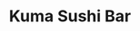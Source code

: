 ---
layout: place
title: Kuma Sushi Bar
permalink: /north-carolina/new-bern/kuma-sushi-bar.html
stateAbbr: NC
stateName: North Carolina
cityName: New Bern
seo:
  type: restaurant
  links: https://www.kumasushibar.com/
place_id: ChIJpXszpyPRqIkRtqtkcSj1VPg
photos:
  - name: >-
      places/ChIJpXszpyPRqIkRtqtkcSj1VPg/photos/AeeoHcJ8kCXr8Lt3zAmKnLzI1KBoUyiki32AjLBmIolcS78Zr_FYNI5BRF7XcLS0GsKTxYK386KWMweVVTfYpV0gnxwpbtppoKrM6-_jO2R505bI1nXzP2r4TEACqh8t0YNZmdLD09F7uHrxOj7KeGT-2sFIcOmwJVLJ9F2N2vbywmiYJE2tso9_cBlAudFKITU5vO3pYFz-NGbpDpDV2jt3DBPhThoa050k-FSa7_I7kSS2WDAgyO2HnMYjdtps87xp9JKeGJOk757v6nS2Ko5Np5fQanr4V4qCD3xO_jAshQJwQA
    widthPx: 4032
    heightPx: 3024
    authorAttributions:
      - displayName: Kuma Sushi Bar
        uri: https://maps.google.com/maps/contrib/101802408033350980068
        photoUri: >-
          https://lh3.googleusercontent.com/a/ACg8ocKdXbXvz8-oVGrBiIx_ARmHwUTj3uQv7lM7cYa49dEtg00ieg=s100-p-k-no-mo
    flagContentUri: >-
      https://www.google.com/local/imagery/report/?cb_client=maps_api_places.places_api&image_key=!1e10!2sAF1QipNSvgeP0F5iWAuOuSISDmL66oU4kFIz8VG0HOpn&hl=en-US
    googleMapsUri: >-
      https://www.google.com/maps/place//data=!3m4!1e2!3m2!1sAF1QipNSvgeP0F5iWAuOuSISDmL66oU4kFIz8VG0HOpn!2e10!4m2!3m1!1s0x89a8d123a7337ba5:0xf854f5287164abb6
  - name: >-
      places/ChIJpXszpyPRqIkRtqtkcSj1VPg/photos/AeeoHcI8rj3vL0La6npW08U15iGu2al2u7rDHqE6ZTCq3VOOsIfxSyslea4Ak7jCsAOYoHcWcqoTqa19WUV2iZT-mIXABhBwb3jEQ21e7pDU4l8TUQETcBE_kkWf03z4N8NhVUWsvOkS8jAw1aVTPH9Da84IoK1ouWa7zN3LpAKUHcjwa5zVyZQP-eJeATxdjAmxxJxsowLMGoHm77nVwkSdQnW-Rspk-31iU8HupsFJj66XKRNtw-OinBXffXinqg5qHywKcUBFcOT5Het9lLFo0ZDVbDisi9rh2hQgyNWTrkDWJaMUjIyMuohmyGv6ldVSu53ymJfDMQ7PvJ_pq8mS_j38mtmeOTChDxniTwnobfzq6jzO8uRxSazB98vU_FiPmxozid7QA27f0uRrVhfqn6vhag7x3t-jT43YNhDR3obaUWDzE9Ajxz-1wLjBpA
    widthPx: 4096
    heightPx: 3072
    authorAttributions:
      - displayName: Allan “Keep Life Simple” Sensenich
        uri: https://maps.google.com/maps/contrib/111897328728228005296
        photoUri: >-
          https://lh3.googleusercontent.com/a-/ALV-UjWNaMdt_FV_DWeelnjt8f58kfyhNVbPWxd8wSWGBnelZZP932hVow=s100-p-k-no-mo
    flagContentUri: >-
      https://www.google.com/local/imagery/report/?cb_client=maps_api_places.places_api&image_key=!1e10!2sCIABIhADydERRBGKV2fsgWcADcQL&hl=en-US
    googleMapsUri: >-
      https://www.google.com/maps/place//data=!3m4!1e2!3m2!1sCIABIhADydERRBGKV2fsgWcADcQL!2e10!4m2!3m1!1s0x89a8d123a7337ba5:0xf854f5287164abb6
  - name: >-
      places/ChIJpXszpyPRqIkRtqtkcSj1VPg/photos/AeeoHcLJViNvnYUrl6NkyOi1XDNx72elZtWkbJDNtg0W97xsg0hf87Z-8B_rBiMHV2AHY3lxi3kHEY_yTUFSW0TcYDUZRMybCWPSKh3sBzcsqUgZrvNrehYpRF_8heI2TvkulwpIdmvuOu8T3nZO4a2SQotxiY0dqQX6z2Zf9KV3vdmS9WmJGTnRqxPNy8J132lPxxc52DVW2biPqT_UmgrCcnCQPeFuhrXnx29mWh9ZjeDDawEBLnHvU5Lzp1GDL5EkRsz4zArMH-W3IqmUpgPtIEk0MjEKvK22_YAyvI0JFIFlrw
    widthPx: 1536
    heightPx: 1920
    authorAttributions:
      - displayName: Kuma Sushi Bar
        uri: https://maps.google.com/maps/contrib/101802408033350980068
        photoUri: >-
          https://lh3.googleusercontent.com/a/ACg8ocKdXbXvz8-oVGrBiIx_ARmHwUTj3uQv7lM7cYa49dEtg00ieg=s100-p-k-no-mo
    flagContentUri: >-
      https://www.google.com/local/imagery/report/?cb_client=maps_api_places.places_api&image_key=!1e10!2sAF1QipOC2K29kr_lck8Omu4QDOsjiVvR_zEq9MDcgp_S&hl=en-US
    googleMapsUri: >-
      https://www.google.com/maps/place//data=!3m4!1e2!3m2!1sAF1QipOC2K29kr_lck8Omu4QDOsjiVvR_zEq9MDcgp_S!2e10!4m2!3m1!1s0x89a8d123a7337ba5:0xf854f5287164abb6
  - name: >-
      places/ChIJpXszpyPRqIkRtqtkcSj1VPg/photos/AeeoHcJFxkCG0EytyLpk7tm7qeDoLlOeaKiTLQOfD8ilredfvMlxbzL8hx6HiUCHFw9LtDr8v_l69y2QDwEJw6N0PAikpzbUPcNMUfKjjkZ1saE0nP3J04ijNWzbtrIvmJn8PzG6J6i4-ZXr--TjWwqgv08FAxKTk_TfOfObVDdA9OGp7Jcf9tHpw1OxkZkzEQK_Buj5pG2zr8ObJCetqgC5C8kAYFwNeiBWd8tCYHzrWvA1GMD6hEchnl1ttAx2dUOj9UGyGB5DwgaUlK9An1P73A-TjM1TEticUkN_ZYzbvMNxzBm9C6RouG0Xd0yYVS019IsCyw6_Kxo2DMw9j2reM52NH44Ipjj9tIxaopbze1hU56By-rTmQzjQ1tdpd33T6HQ929_cWi6Y1DehtU9d_DUmg30i9L-yxQ9mI_H7o2TyRmg8
    widthPx: 4000
    heightPx: 3000
    authorAttributions:
      - displayName: Tanner Cassidy
        uri: https://maps.google.com/maps/contrib/102464874134429147090
        photoUri: >-
          https://lh3.googleusercontent.com/a-/ALV-UjXSotvAe_n4KQYPORyA1uNRPlCvos1rdsBH2YYVQSjcpVRi_CYc=s100-p-k-no-mo
    flagContentUri: >-
      https://www.google.com/local/imagery/report/?cb_client=maps_api_places.places_api&image_key=!1e10!2sCIHM0ogKEICAgMDo7PSF6wE&hl=en-US
    googleMapsUri: >-
      https://www.google.com/maps/place//data=!3m4!1e2!3m2!1sCIHM0ogKEICAgMDo7PSF6wE!2e10!4m2!3m1!1s0x89a8d123a7337ba5:0xf854f5287164abb6
  - name: >-
      places/ChIJpXszpyPRqIkRtqtkcSj1VPg/photos/AeeoHcIc81J-a39okEMHHNzWNRQ7LZYqRYYT0YxFHQfW8LX76GpYSy2gYg9gh7unAP69wb8k3ql4EMRZcm2mwUIz5Vg1t4wT0f3JEQbQwKgSkwkIL5nTnV-crZipa02Eu4O990rviTXGcQI0emoAUOLWGXlCJrSVj_JE_87IAEk5o9-mLtoJgOEjx88FjbyGkDbT0t0FieG4dGYDIcBD_9xR9xSkC-9VFy1JxkVA-HP_MtKVbXb4F653r-jt-lOk35RBuZyqrCPkJgQvuF39YQsGPV35Xl07fYbpHv6hZ18xqPbu4D_PzuynjY_mrOVR2Dh5oguWw1ora86QmsSK11bAyUAPhsro40cPl7d2JDXbji_31EKCM8bnsoIfMZi6z_oWQjw_wDtw1byiuxUmg9GiWwXP3pPTl9_3sorbtVc4_TGcm17e
    widthPx: 2634
    heightPx: 2578
    authorAttributions:
      - displayName: Debra Dammeyer
        uri: https://maps.google.com/maps/contrib/115945659387696203622
        photoUri: >-
          https://lh3.googleusercontent.com/a/ACg8ocKZ07k6o_l_gxQvSEW3t6050uW64Vw9xHooKb0cghIGI-XhYQ=s100-p-k-no-mo
    flagContentUri: >-
      https://www.google.com/local/imagery/report/?cb_client=maps_api_places.places_api&image_key=!1e10!2sCIHM0ogKEICAgMDgh43FugE&hl=en-US
    googleMapsUri: >-
      https://www.google.com/maps/place//data=!3m4!1e2!3m2!1sCIHM0ogKEICAgMDgh43FugE!2e10!4m2!3m1!1s0x89a8d123a7337ba5:0xf854f5287164abb6
  - name: >-
      places/ChIJpXszpyPRqIkRtqtkcSj1VPg/photos/AeeoHcJ7WmP5GHGD5WcW-ngoeprl3fWkoHWl4a5MD7ibvbYqXSChwtLFAmGIEOMtADJ_LQRFg2_fmbPvG0yc7EtfqlOrhcUx8HOuLGhog4-OGTMEYjuL5UOJKJ4nHpu3k7OMs46JX6vNbq0KI2nWru1Oq6WW5KoD7hoDAhq9T6NR1HyoykSYbvPWcNaxKDA58C7SOckAJL9Tsw4SE5XwPFk__O-yIsH-cDRtp3Qe7D4ATdx96P2wA_CYxjFPbTMCsa9gCEi1gOwowr1mEMY5TV79UjrQvoyaa0uPHgML-Rq_hczwkQ
    widthPx: 1811
    heightPx: 948
    authorAttributions:
      - displayName: Kuma Sushi Bar
        uri: https://maps.google.com/maps/contrib/101802408033350980068
        photoUri: >-
          https://lh3.googleusercontent.com/a/ACg8ocKdXbXvz8-oVGrBiIx_ARmHwUTj3uQv7lM7cYa49dEtg00ieg=s100-p-k-no-mo
    flagContentUri: >-
      https://www.google.com/local/imagery/report/?cb_client=maps_api_places.places_api&image_key=!1e10!2sAF1QipPd-krSwf-H9TYZkHiuANh_9XLqyST6p2ZH--rp&hl=en-US
    googleMapsUri: >-
      https://www.google.com/maps/place//data=!3m4!1e2!3m2!1sAF1QipPd-krSwf-H9TYZkHiuANh_9XLqyST6p2ZH--rp!2e10!4m2!3m1!1s0x89a8d123a7337ba5:0xf854f5287164abb6
  - name: >-
      places/ChIJpXszpyPRqIkRtqtkcSj1VPg/photos/AeeoHcIocH_wGZbzsIEHlQ4uzbKhvVGKxYjD2R3hHOT1PVMDtzfFJO08o5j7bHyZxzXU98aQXW96ieRibZiSyJlOw60L8iaVxUBPIxKDAYYW-Mui2yHhux6UfH-1ec-MEoMctn0jCG4ts6D2cSXNl5zrM1dGr2GJXPA7-rnmcoZ77SYDcgGTGb-B9_7Mgw00fBYu-2a9jBNN7LoagzLkadiEEcUEBUomDQvLd2hoxLEiQpZmlW63zQfYp0ozG92BgU_xI2ZetAGsUfyvSTeU3zAKT-CIqstCmas3h8tvzA2hs_7tVoa36y-qyyiqu_6TmvUxcmv_aJ9wghXAVYnSJ0SsnodqSrg43E6MkI0kHMHRTmUQPSZBcRVkyFadDiI4u57vrMvPMgpQwwBu1id_AUDgTp6JGxnIt_tQj0cI31QrXs178x0
    widthPx: 3024
    heightPx: 4032
    authorAttributions:
      - displayName: Mia Bradley
        uri: https://maps.google.com/maps/contrib/104195949920456119633
        photoUri: >-
          https://lh3.googleusercontent.com/a-/ALV-UjW99h73pU8n7Ai1QBxa8ZV67DZQKyreEpD5HwHUGPqjd6QlsfkB3A=s100-p-k-no-mo
    flagContentUri: >-
      https://www.google.com/local/imagery/report/?cb_client=maps_api_places.places_api&image_key=!1e10!2sCIHM0ogKEICAgIC9_dOpvwE&hl=en-US
    googleMapsUri: >-
      https://www.google.com/maps/place//data=!3m4!1e2!3m2!1sCIHM0ogKEICAgIC9_dOpvwE!2e10!4m2!3m1!1s0x89a8d123a7337ba5:0xf854f5287164abb6
  - name: >-
      places/ChIJpXszpyPRqIkRtqtkcSj1VPg/photos/AeeoHcKJ7TSw5cw6w_SHr8kvCYCeIcoXztzjmU5NzB1iYHtC4q7wsEtYF_MKbliCYTh6e0-uTtxNHJfqw0N3ZT7uQKO3IrolTN-fBQnCJbjz9TiywjCdbJv-Lqz68A-5pD9UijSHQyrW_0G2A0-PCXe4XfpmussRvIIPaCUo8YHytlG_wcFnJ83EJynf3zK5tnEOjcvQ24wHa4UGquZAXhOKMNW5rhHaIeSnEag6IIjA_vocmm0GACyrJtJMTFUe_0LpxeKkr18tC-0FcJr__k94Tq2tDAyJSiv_xjMIZy1WNa0SMotvhOGI-H354309uUJcufi8hm5gvgR4gzg5k7KWfd4IqHyDTAhHIVNK4He9KD_8bli6fMPDzUChun2T_lAUaGuorkEaFL10WzSxg6LuOf5N2GG1obQRj64LjNSmXMXdUA
    widthPx: 2668
    heightPx: 2494
    authorAttributions:
      - displayName: Bryan Aldrich
        uri: https://maps.google.com/maps/contrib/107122550632923059921
        photoUri: >-
          https://lh3.googleusercontent.com/a-/ALV-UjW6JNNXBFZHIzlT7GGICfs_0Syz18sH83l3_3Az8TWHk02vC4u9Bg=s100-p-k-no-mo
    flagContentUri: >-
      https://www.google.com/local/imagery/report/?cb_client=maps_api_places.places_api&image_key=!1e10!2sCIHM0ogKEICAgID50Mq3eQ&hl=en-US
    googleMapsUri: >-
      https://www.google.com/maps/place//data=!3m4!1e2!3m2!1sCIHM0ogKEICAgID50Mq3eQ!2e10!4m2!3m1!1s0x89a8d123a7337ba5:0xf854f5287164abb6
  - name: >-
      places/ChIJpXszpyPRqIkRtqtkcSj1VPg/photos/AeeoHcIVenUBmfEP7v7htUuywver1LVKrgzK5aXXd7Sw-pZBWYLhqRlNmkKUt9k-U1AeeSyB-l7bEHObwiL7LPK6GdBmBEqcyKL7CDElBsb0xB2HNRUtfler-GAATIGMP8d312yrNYm_mQZTIBz-Epz6jmKP2EVpCW2582VibmokIluaycOE1WuzbKcIgaUWhyk4ZEkfm7ot5zQx_iKCEjRykHVQeKJrgR3PdOJ2NYKiaMyzDLSdqDadGy0u6ucoql3kYLzKTtDAc9Yygeg-HDrmJXhp1pKMaYVDRgWvES6tEm9LSg
    widthPx: 1982
    heightPx: 1982
    authorAttributions:
      - displayName: Kuma Sushi Bar
        uri: https://maps.google.com/maps/contrib/101802408033350980068
        photoUri: >-
          https://lh3.googleusercontent.com/a/ACg8ocKdXbXvz8-oVGrBiIx_ARmHwUTj3uQv7lM7cYa49dEtg00ieg=s100-p-k-no-mo
    flagContentUri: >-
      https://www.google.com/local/imagery/report/?cb_client=maps_api_places.places_api&image_key=!1e10!2sAF1QipMSK4lMu1sHYBSqZABRQRbyyUOiBsWNDPrTQh3b&hl=en-US
    googleMapsUri: >-
      https://www.google.com/maps/place//data=!3m4!1e2!3m2!1sAF1QipMSK4lMu1sHYBSqZABRQRbyyUOiBsWNDPrTQh3b!2e10!4m2!3m1!1s0x89a8d123a7337ba5:0xf854f5287164abb6
  - name: >-
      places/ChIJpXszpyPRqIkRtqtkcSj1VPg/photos/AeeoHcJQgESiwZ_iVS9ulgK7IeO0vQBj22v5GTQEh5y9HQ4nyilr6qIDKK1Lf6mbWc-D5FLwPBwNv0Ypp6cLQkB2H80N7RjOslD0YdscLREMm4SkpAmN1_Z7Uj6hBaxXoRVr5Xtr8DLwL_dDWMXgzK-2pkj8qI5VIP9kP6uLnvfs2QWVDL_du6KKAPQJxTJRfL8lr2afWXjtEqfauJUuanTSk8DjKezY4Dz8XhY9ITWuyYCaIbZFW5VoNzesoYGsUUnGoJsHC9tQHQtC92KggSgf3S4LalPbG91GFxWpqN55IhINcy4etj7Y6wpUJr4Ff6oBRcdJvZHLT57Meg4zpvkAWuF6g6DRzgh1vcArDwfx1KnPHpMYPou9Kt1Jmsx9TljvHxAgXcx8VH2m6K42zwrYQdQvdLeWqKyup4iVlvRwyu-GsQ
    widthPx: 3072
    heightPx: 4080
    authorAttributions:
      - displayName: Juan Rivera
        uri: https://maps.google.com/maps/contrib/107312071351984529575
        photoUri: >-
          https://lh3.googleusercontent.com/a-/ALV-UjXrer2a-m3IxdmiUN0B0H3Dj-71Fk_JY5yYf1mQ93mCfSe1qDM9TA=s100-p-k-no-mo
    flagContentUri: >-
      https://www.google.com/local/imagery/report/?cb_client=maps_api_places.places_api&image_key=!1e10!2sCIHM0ogKEICAgID53oL4TQ&hl=en-US
    googleMapsUri: >-
      https://www.google.com/maps/place//data=!3m4!1e2!3m2!1sCIHM0ogKEICAgID53oL4TQ!2e10!4m2!3m1!1s0x89a8d123a7337ba5:0xf854f5287164abb6
address: 303 Pollock St, New Bern, NC 28560, USA
street: 303 Pollock St
city: New Bern
state: NC
zip: '28560'
country: USA
neighborhood: null
latitude: '35.106595'
longitude: '-77.038541'
accessibility_options:
  wheelchairAccessibleParking: true
  wheelchairAccessibleEntrance: true
  wheelchairAccessibleRestroom: true
  wheelchairAccessibleSeating: true
business_status: OPERATIONAL
name: Kuma Sushi Bar
google_maps_links:
  directionsUri: >-
    https://www.google.com/maps/dir//''/data=!4m7!4m6!1m1!4e2!1m2!1m1!1s0x89a8d123a7337ba5:0xf854f5287164abb6!3e0
  placeUri: https://maps.google.com/?cid=17894196773499743158
  writeAReviewUri: >-
    https://www.google.com/maps/place//data=!4m3!3m2!1s0x89a8d123a7337ba5:0xf854f5287164abb6!12e1
  reviewsUri: >-
    https://www.google.com/maps/place//data=!4m4!3m3!1s0x89a8d123a7337ba5:0xf854f5287164abb6!9m1!1b1
  photosUri: >-
    https://www.google.com/maps/place//data=!4m3!3m2!1s0x89a8d123a7337ba5:0xf854f5287164abb6!10e5
primary_type: Japanese Restaurant
opening_hours:
  regular: null
  current: null
secondary_opening_hours:
  regular:
    weekdayDescriptions: null
    type: null
  current:
    weekdayDescriptions: null
    type: null
phone: (252) 631-1826
price_level: null
price_range: $20 &ndash; $30
rating: '4.7'
rating_count: 0
website: https://www.kumasushibar.com/
description: >-
  Discover Kuma Sushi Bar in New Bern, NC$$$Nestled in the heart of New Bern,
  North Carolina, Kuma Sushi Bar offers a welcoming spot for enjoying fresh
  Japanese-inspired dishes in a casual setting. This eatery shines with its
  array of sushi rolls, poke bowls, and dumplings, paired with a selection of
  sake that complements the menu perfectly. Visitors appreciate the accessible
  features like wheelchair-friendly parking and entrances, making it easy for
  everyone to savor the experience. The spot's focus on quality ingredients and
  thoughtful presentations creates an inviting atmosphere for those seeking
  sushi restaurants near me. Whether you're in the mood for a quick bite or a
  relaxed meal, Kuma Sushi Bar stands out as a go-to choice for authentic
  flavors in a vibrant local scene.
generative_summary: >-
  Discover Kuma Sushi Bar in New Bern, NC$$$Nestled in the heart of New Bern,
  North Carolina, Kuma Sushi Bar offers a welcoming spot for enjoying fresh
  Japanese-inspired dishes in a casual setting. This eatery shines with its
  array of sushi rolls, poke bowls, and dumplings, paired with a selection of
  sake that complements the menu perfectly. Visitors appreciate the accessible
  features like wheelchair-friendly parking and entrances, making it easy for
  everyone to savor the experience. The spot's focus on quality ingredients and
  thoughtful presentations creates an inviting atmosphere for those seeking
  sushi restaurants near me. Whether you're in the mood for a quick bite or a
  relaxed meal, Kuma Sushi Bar stands out as a go-to choice for authentic
  flavors in a vibrant local scene.
generative_disclosure: Summarized by AI using the Grok-3-Mini model.
reviews:
  - name: >-
      places/ChIJpXszpyPRqIkRtqtkcSj1VPg/reviews/ChdDSUhNMG9nS0VJQ0FnSUR2LS1XVnd3RRAB
    relativePublishTimeDescription: 3 months ago
    rating: 5
    text:
      text: >-
        My husband and I stopped in while in town for the day. Let me say this
        was some of the best sushi I’ve had since moving to the Eastern NC area.
        Service was 10/10, quality was 12/10!! Wish we lived closer so I could
        eat here more often, but we will definitely be back. Saw some other
        plates go out and they looked just as amazing. We sat at the bar and
        watched the sushi chefs do their job phenomenally. Yum!
      languageCode: en
    originalText:
      text: >-
        My husband and I stopped in while in town for the day. Let me say this
        was some of the best sushi I’ve had since moving to the Eastern NC area.
        Service was 10/10, quality was 12/10!! Wish we lived closer so I could
        eat here more often, but we will definitely be back. Saw some other
        plates go out and they looked just as amazing. We sat at the bar and
        watched the sushi chefs do their job phenomenally. Yum!
      languageCode: en
    authorAttribution:
      displayName: Brett Tirpak
      uri: https://www.google.com/maps/contrib/116020808425908167823/reviews
      photoUri: >-
        https://lh3.googleusercontent.com/a-/ALV-UjWE5MWg1Exjae43BEj3EKWKV5ieg2KQ-QAlszJ5VpmKdHfJCkVr=s128-c0x00000000-cc-rp-mo-ba2
    publishTime: '2024-12-24T13:59:30.568828Z'
    flagContentUri: >-
      https://www.google.com/local/review/rap/report?postId=ChdDSUhNMG9nS0VJQ0FnSUR2LS1XVnd3RRAB&d=17924085&t=1
    googleMapsUri: >-
      https://www.google.com/maps/reviews/data=!4m6!14m5!1m4!2m3!1sChdDSUhNMG9nS0VJQ0FnSUR2LS1XVnd3RRAB!2m1!1s0x89a8d123a7337ba5:0xf854f5287164abb6
  - name: >-
      places/ChIJpXszpyPRqIkRtqtkcSj1VPg/reviews/ChZDSUhNMG9nS0VJQ0FnTUNBOHBXZVZnEAE
    relativePublishTimeDescription: 2 months ago
    rating: 5
    text:
      text: >-
        Food was really good and our server was really nice. If you like alcohol
        they have a pretty decent drink menu. The restaurant is a little small
        so it can get loud or feel a little tight if there are a lot of people
        dinning in. Btw the Sassy roll is amazing!!! One of my favorites I ate
        💕💕 According to my dad this was some of the best sushi he's had
      languageCode: en
    originalText:
      text: >-
        Food was really good and our server was really nice. If you like alcohol
        they have a pretty decent drink menu. The restaurant is a little small
        so it can get loud or feel a little tight if there are a lot of people
        dinning in. Btw the Sassy roll is amazing!!! One of my favorites I ate
        💕💕 According to my dad this was some of the best sushi he's had
      languageCode: en
    authorAttribution:
      displayName: Bristol O
      uri: https://www.google.com/maps/contrib/107935983348066708599/reviews
      photoUri: >-
        https://lh3.googleusercontent.com/a-/ALV-UjUmaIKH0iTAoqYZ9SpK5EwnrjdVX-xehAq6zWAw0voQrL-INNTv=s128-c0x00000000-cc-rp-mo-ba3
    publishTime: '2025-01-30T18:15:27.746244Z'
    flagContentUri: >-
      https://www.google.com/local/review/rap/report?postId=ChZDSUhNMG9nS0VJQ0FnTUNBOHBXZVZnEAE&d=17924085&t=1
    googleMapsUri: >-
      https://www.google.com/maps/reviews/data=!4m6!14m5!1m4!2m3!1sChZDSUhNMG9nS0VJQ0FnTUNBOHBXZVZnEAE!2m1!1s0x89a8d123a7337ba5:0xf854f5287164abb6
  - name: >-
      places/ChIJpXszpyPRqIkRtqtkcSj1VPg/reviews/ChdDSUhNMG9nS0VJQ0FnSURiN0xxUzF3RRAB
    relativePublishTimeDescription: 8 months ago
    rating: 4
    text:
      text: >-
        Okay, FOR New Bern, this is 5 stars....

        For sushi in general, 3.5, so let's give Kuma 4 🌟 !


        Miso soup (Excellent)

        Seaweed salad (delicious and super fresh).

        Sushi classics (Delightful but needs to be rolled better) as they were a
        tad lose.

        Dumplings (vegetarian) are good but have to be correctly sealed, as they
        opened when steamed.

        Specialty rolls, very good, no complaints.


        Teriyaki chicken, terrible. Cold, lacked flavor, as if they threw sauce
        on top of some sad chicken breast, it was very disgusting, but hey, this
        place is a sushi restaurant.


        Service (Trent or trey) good young man and attentive!


        Drinks on point! Cold beers, good cocktails, and soda.


        I'd definitely consider going to here if you haven't. I will absolutely
        be back.
      languageCode: en
    originalText:
      text: >-
        Okay, FOR New Bern, this is 5 stars....

        For sushi in general, 3.5, so let's give Kuma 4 🌟 !


        Miso soup (Excellent)

        Seaweed salad (delicious and super fresh).

        Sushi classics (Delightful but needs to be rolled better) as they were a
        tad lose.

        Dumplings (vegetarian) are good but have to be correctly sealed, as they
        opened when steamed.

        Specialty rolls, very good, no complaints.


        Teriyaki chicken, terrible. Cold, lacked flavor, as if they threw sauce
        on top of some sad chicken breast, it was very disgusting, but hey, this
        place is a sushi restaurant.


        Service (Trent or trey) good young man and attentive!


        Drinks on point! Cold beers, good cocktails, and soda.


        I'd definitely consider going to here if you haven't. I will absolutely
        be back.
      languageCode: en
    authorAttribution:
      displayName: Henry Montalto
      uri: https://www.google.com/maps/contrib/100395896606854173251/reviews
      photoUri: >-
        https://lh3.googleusercontent.com/a-/ALV-UjUJAxroyShV4-0zk2DmBTJMbbNT0KFlseVaciEZ-OuhMR7x8c3p3A=s128-c0x00000000-cc-rp-mo-ba5
    publishTime: '2024-08-02T21:08:46.741428Z'
    flagContentUri: >-
      https://www.google.com/local/review/rap/report?postId=ChdDSUhNMG9nS0VJQ0FnSURiN0xxUzF3RRAB&d=17924085&t=1
    googleMapsUri: >-
      https://www.google.com/maps/reviews/data=!4m6!14m5!1m4!2m3!1sChdDSUhNMG9nS0VJQ0FnSURiN0xxUzF3RRAB!2m1!1s0x89a8d123a7337ba5:0xf854f5287164abb6
  - name: >-
      places/ChIJpXszpyPRqIkRtqtkcSj1VPg/reviews/ChdDSUhNMG9nS0VJQ0FnSUNfb0lMQ3BnRRAB
    relativePublishTimeDescription: 3 months ago
    rating: 4
    text:
      text: >-
        First time here. We enjoyed the service and cleanliness  so much, we
        give 4 stars. Decent enough sushi/rolls/ Crab Rangoon. We would
        recommend since that's hard to find in this part of NC. The fish was
        fresh, and the portion size big, but more rice than fish. Not
        authentically Japanese sushi rice either, too hard. Super overpriced
        (more than Philly area), but the presentations were beautiful.
      languageCode: en
    originalText:
      text: >-
        First time here. We enjoyed the service and cleanliness  so much, we
        give 4 stars. Decent enough sushi/rolls/ Crab Rangoon. We would
        recommend since that's hard to find in this part of NC. The fish was
        fresh, and the portion size big, but more rice than fish. Not
        authentically Japanese sushi rice either, too hard. Super overpriced
        (more than Philly area), but the presentations were beautiful.
      languageCode: en
    authorAttribution:
      displayName: Angela Yu
      uri: https://www.google.com/maps/contrib/115432518716239107329/reviews
      photoUri: >-
        https://lh3.googleusercontent.com/a-/ALV-UjWlebIFnXCW4QsxCcCd-nVKB7S3skc-KAgxTI4DExAc8bBFdTsmxg=s128-c0x00000000-cc-rp-mo-ba4
    publishTime: '2025-01-11T20:05:46.838085Z'
    flagContentUri: >-
      https://www.google.com/local/review/rap/report?postId=ChdDSUhNMG9nS0VJQ0FnSUNfb0lMQ3BnRRAB&d=17924085&t=1
    googleMapsUri: >-
      https://www.google.com/maps/reviews/data=!4m6!14m5!1m4!2m3!1sChdDSUhNMG9nS0VJQ0FnSUNfb0lMQ3BnRRAB!2m1!1s0x89a8d123a7337ba5:0xf854f5287164abb6
  - name: >-
      places/ChIJpXszpyPRqIkRtqtkcSj1VPg/reviews/ChZDSUhNMG9nS0VJQ0FnTUNJLXVQOUl3EAE
    relativePublishTimeDescription: a week ago
    rating: 5
    text:
      text: >-
        Kuma is a 45 minute drive for us but so worth it. It's a bit on the
        pricy side but well worth it. The rolls that have tuna are all "whole"
        fish, no pate style fish. The restaurant is small and fills up quickly
        even on week nights so a reservation is recommended.
      languageCode: en
    originalText:
      text: >-
        Kuma is a 45 minute drive for us but so worth it. It's a bit on the
        pricy side but well worth it. The rolls that have tuna are all "whole"
        fish, no pate style fish. The restaurant is small and fills up quickly
        even on week nights so a reservation is recommended.
      languageCode: en
    authorAttribution:
      displayName: Patrick Sullivan
      uri: https://www.google.com/maps/contrib/108941100180507349738/reviews
      photoUri: >-
        https://lh3.googleusercontent.com/a-/ALV-UjWzzAj6MVuo42DzUaW39au4MSTSD3ZUbVMt4Mxx9EWVd8NwNW8=s128-c0x00000000-cc-rp-mo-ba2
    publishTime: '2025-04-01T11:40:34.870365Z'
    flagContentUri: >-
      https://www.google.com/local/review/rap/report?postId=ChZDSUhNMG9nS0VJQ0FnTUNJLXVQOUl3EAE&d=17924085&t=1
    googleMapsUri: >-
      https://www.google.com/maps/reviews/data=!4m6!14m5!1m4!2m3!1sChZDSUhNMG9nS0VJQ0FnTUNJLXVQOUl3EAE!2m1!1s0x89a8d123a7337ba5:0xf854f5287164abb6
review_summary: >-
  What Guests Are Saying About This Sushi Favorite$$$Folks rave about the
  fantastic sushi rolls and fresh fish at this Japanese spot, often highlighting
  how the flavors make it worth a visit even if it's a bit of a drive. Many
  appreciate the friendly service and solid drink options, including beers and
  cocktails that pair well with the meals, adding to the overall enjoyable vibe.
  While some note that prices can feel a tad high and portions might lean
  heavier on rice, the general consensus is that the quality and presentation
  keep things feeling worthwhile. Diners frequently mention the cozy atmosphere
  as a plus, though it can get busy, so planning ahead is smart for groups
  looking for sushi places near me. Overall, it's a solid pick for anyone
  craving top-rated sushi with a mix of hits that make it a repeat destination.
review_disclosure: Summarized by AI using the Grok-3-Mini model.
parking_options:
  freeParkingLot: true
  freeStreetParking: true
payment_options:
  acceptsCreditCards: true
  acceptsDebitCards: true
  acceptsCashOnly: false
  acceptsNfc: true
allow_dogs: null
curbside_pickup: null
delivery: false
dine_in: true
good_for_children: null
good_for_groups: null
good_for_sports: false
live_music: false
menu_for_children: false
outdoor_seating: false
reservable: true
restroom: true
serves_beer: true
serves_breakfast: null
serves_brunch: null
serves_cocktails: null
serves_coffee: null
serves_dinner: true
serves_dessert: true
serves_lunch: true
serves_vegetarian_food: true
serves_wine: true
takeout: true
update_category: pro
places_description: null

---